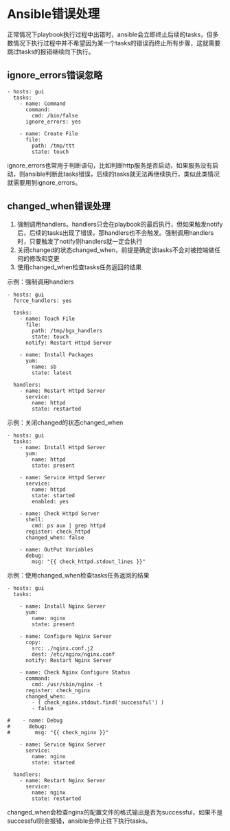 Ansible错误处理
==============
正常情况下playbook执行过程中出错时，ansible会立即终止后续的tasks，但多数情况下执行过程中并不希望因为某一个tasks的错误而终止所有步骤，这就需要跳过tasks的报错继续向下执行。

ignore_errors错误忽略
--------------------
```shell
- hosts: gui
  tasks:
    - name: Command
      command: 
      	cmd: /bin/false
      ignore_errors: yes

    - name: Create File
      file:
        path: /tmp/ttt
        state: touch
```
ignore_errors也常用于判断语句，比如判断http服务是否启动，如果服务没有启动，则ansible判断此tasks错误，后续的tasks就无法再继续执行，类似此类情况就需要用到ignore_errors。

changed_when错误处理
-------------------
1. 强制调用handlers。handlers只会在playbook的最后执行，但如果触发notify后，后续的tasks出现了错误，那handlers也不会触发。强制调用handlers时，只要触发了notify则handlers就一定会执行
2. 关闭changed的状态changed_when，前提是确定该tasks不会对被控端做任何的修改和变更
3. 使用changed_when检查tasks任务返回的结果

示例：强制调用handlers
```shell
- hosts: gui
  force_handlers: yes

  tasks:
    - name: Touch File
      file: 
        path: /tmp/bgx_handlers
        state: touch
      notify: Restart Httpd Server

    - name: Install Packages
      yum:
        name: sb
        state: latest

  handlers:
    - name: Restart Httpd Server
      service:
        name: httpd
        state: restarted
```

示例：关闭changed的状态changed_when
```shell
- hosts: gui
  tasks:
    - name: Install Httpd Server
      yum:
        name: httpd
        state: present

    - name: Service Httpd Server
      service:
        name: httpd
        state: started
        enabled: yes

    - name: Check Httpd Server
      shell: 
        cmd: ps aux | grep httpd
      register: check_httpd
      changed_when: false

    - name: OutPut Variables
      debug: 
        msg: "{{ check_httpd.stdout_lines }}"
```

示例：使用changed_when检查tasks任务返回的结果
```shell
- hosts: gui
  tasks:

    - name: Install Nginx Server
      yum:
        name: nginx
        state: present

    - name: Configure Nginx Server
      copy: 
        src: ./nginx.conf.j2
        dest: /etc/nginx/nginx.conf
      notify: Restart Nginx Server

    - name: Check Nginx Configure Status
      command: 
        cmd: /usr/sbin/nginx -t 
      register: check_nginx
      changed_when: 
        - ( check_nginx.stdout.find('successful') )
        - false

#    - name: Debug
#      debug: 
#        msg: "{{ check_nginx }}"

    - name: Service Nginx Server
      service:
        name: nginx
        state: started

  handlers:
    - name: Restart Nginx Server 
      service:
        name: nginx
        state: restarted
```
changed_when会检查nginx的配置文件的格式输出是否为successful，如果不是successful则会报错，ansible会停止往下执行tasks。